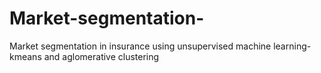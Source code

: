 # Market-segmentation-
Market segmentation in insurance using unsupervised machine learning- kmeans and aglomerative clustering
